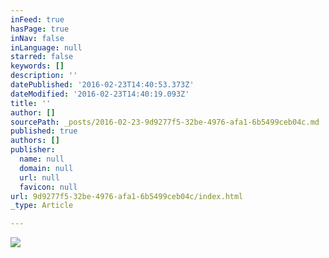 ```yaml
---
inFeed: true
hasPage: true
inNav: false
inLanguage: null
starred: false
keywords: []
description: ''
datePublished: '2016-02-23T14:40:53.373Z'
dateModified: '2016-02-23T14:40:19.093Z'
title: ''
author: []
sourcePath: _posts/2016-02-23-9d9277f5-32be-4976-afa1-6b5499ceb04c.md
published: true
authors: []
publisher:
  name: null
  domain: null
  url: null
  favicon: null
url: 9d9277f5-32be-4976-afa1-6b5499ceb04c/index.html
_type: Article

---
```

![](https://the-grid-user-content.s3-us-west-2.amazonaws.com/bcb59171-6200-4730-9832-10c590753e45.jpg)
